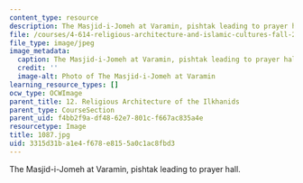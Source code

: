 ```yaml
---
content_type: resource
description: The Masjid-i-Jomeh at Varamin, pishtak leading to prayer hall.
file: /courses/4-614-religious-architecture-and-islamic-cultures-fall-2002/3315d31ba1e4f678e8155a0c1ac8fbd3_1087.jpg
file_type: image/jpeg
image_metadata:
  caption: The Masjid-i-Jomeh at Varamin, pishtak leading to prayer hall.
  credit: ''
  image-alt: Photo of The Masjid-i-Jomeh at Varamin
learning_resource_types: []
ocw_type: OCWImage
parent_title: 12. Religious Architecture of the Ilkhanids
parent_type: CourseSection
parent_uid: f4bb2f9a-df48-62e7-801c-f667ac835a4e
resourcetype: Image
title: 1087.jpg
uid: 3315d31b-a1e4-f678-e815-5a0c1ac8fbd3
---
```

The Masjid-i-Jomeh at Varamin, pishtak leading to prayer hall.

